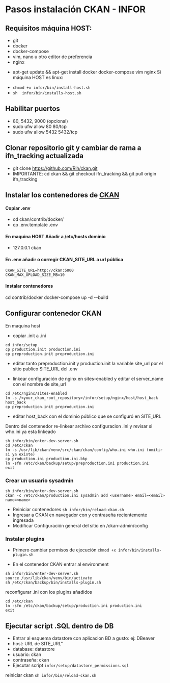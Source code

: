 # Pasos instalación CKAN - INFOR

## Requisitos máquina HOST:
- git
- docker
- docker-compose
- vim, nano u otro editor de preferencia
- nginx



* apt-get update &&
apt-get install docker docker-compose vim nginx
Si máquina HOST es linux:
- ```chmod +x infor/bin/install-host.sh```
- ```sh  infor/bin/installs-host.sh ```

## Habilitar puertos
* 80, 5432, 9000 (opcional)
* sudo ufw allow 80 80/tcp
* sudo ufw allow 5432 5432/tcp

## Clonar repositorio git y cambiar de rama a ifn_tracking actualizada
* git clone https://github.com/Rih/ckan.git
* IMPORTANTE: cd ckan && git checkout ifn_tracking && git pull origin ifn_tracking

## Instalar los contenedores de [CKAN](https://docs.ckan.org/en/2.9/maintaining/installing/install-from-docker-compose.html)
#### Copiar .env
* cd ckan/contrib/docker/
* cp .env.template .env

#### En maquina HOST Añadir a /etc/hosts dominio
* 127.0.0.1 ckan

#### En .env añadir o corregir CKAN_SITE_URL a url pública
```
CKAN_SITE_URL=http://ckan:5000
CKAN_MAX_UPLOAD_SIZE_MB=10
```

#### Instalar contenedores
cd contrib/docker
docker-compose up -d --build

## Configurar contenedor CKAN

En maquina host
- copiar .init a .ini

```
cd infor/setup
cp production.init production.ini
cp preproduction.init preproduction.ini
```
- editar tanto preproduction.init y production.init la variable site_url por el sitio publico SITE_URL del .env

- linkear configuración de nginx en sites-enabled y editar el server_name con el nombre de site_url
```
cd /etc/nginx/sites-enabled
ln -s /<your_ckan_root_repository>/infor/setup/nginx/host/host_back host_back
cp preproduction.init preproduction.ini
```
- editar host_back con el dominio público que se configuró en SITE_URL

Dentro del contenedor re-linkear archivo configuracion .ini y revisar si who.ini ya esta linkeado

```
sh infor/bin/enter-dev-server.sh
cd /etc/ckan
ln -s /usr/lib/ckan/venv/src/ckan/ckan/config/who.ini who.ini (omitir si ya existe)
cp production.ini production.ini.bkp
ln -sfn /etc/ckan/backup/setup/preproduction.ini production.ini
exit
```

### Crear un usuario sysadmin

```
sh infor/bin/enter-dev-server.sh
ckan -c /etc/ckan/production.ini sysadmin add <username> email=<email> name=<name>
```
- Reiniciar contenedores ```sh infor/bin/reload-ckan.sh```
- Ingresar a CKAN en navegador con <name> y contraseña recientemente ingresada
- Modificar Configuración general del sitio en /ckan-admin/config

 ### Instalar plugins
* Primero cambiar permisos de ejecución
 ```chmod +x infor/bin/installs-plugin.sh```

* En el contenedor CKAN entrar al environment
 ```
sh infor/bin/enter-dev-server.sh
source /usr/lib/ckan/venv/bin/activate
sh /etc/ckan/backup/bin/installs-plugin.sh
```

reconfigurar .ini con los plugins añadidos

```
cd /etc/ckan
ln -sfn /etc/ckan/backup/setup/production.ini production.ini
exit
```

## Ejecutar script .SQL dentro de DB
- Entrar al esquema datastore con aplicacion BD a gusto: ej: DBeaver
- host: URL de SITE_URL"
- database: datastore
- usuario: ckan
- contraseña: ckan
- Ejecutar script
```infor/setup/datastore_permissions.sql```

reiniciar ckan
```sh infor/bin/reload-ckan.sh ```


